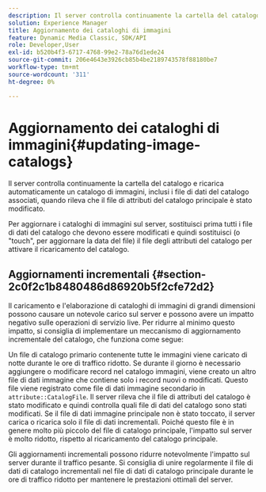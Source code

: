 ```yaml
---
description: Il server controlla continuamente la cartella del catalogo e ricarica automaticamente un catalogo di immagini, inclusi i file di dati del catalogo associati, quando rileva che il file di attributi del catalogo principale è stato modificato.
solution: Experience Manager
title: Aggiornamento dei cataloghi di immagini
feature: Dynamic Media Classic, SDK/API
role: Developer,User
exl-id: b520b4f3-6717-4768-99e2-78a76d1ede24
source-git-commit: 206e4643e3926cb85b4be2189743578f88180be7
workflow-type: tm+mt
source-wordcount: '311'
ht-degree: 0%

---
```


# Aggiornamento dei cataloghi di immagini{#updating-image-catalogs}

Il server controlla continuamente la cartella del catalogo e ricarica automaticamente un catalogo di immagini, inclusi i file di dati del catalogo associati, quando rileva che il file di attributi del catalogo principale è stato modificato.

Per aggiornare i cataloghi di immagini sul server, sostituisci prima tutti i file di dati del catalogo che devono essere modificati e quindi sostituisci (o &quot;touch&quot;, per aggiornare la data del file) il file degli attributi del catalogo per attivare il ricaricamento del catalogo.

## Aggiornamenti incrementali {#section-2c0f2c1b8480486d86920b5f2cfe72d2}

Il caricamento e l&#39;elaborazione di cataloghi di immagini di grandi dimensioni possono causare un notevole carico sul server e possono avere un impatto negativo sulle operazioni di servizio live. Per ridurre al minimo questo impatto, si consiglia di implementare un meccanismo di aggiornamento incrementale del catalogo, che funziona come segue:

Un file di catalogo primario contenente tutte le immagini viene caricato di notte durante le ore di traffico ridotto. Se durante il giorno è necessario aggiungere o modificare record nel catalogo immagini, viene creato un altro file di dati immagine che contiene solo i record nuovi o modificati. Questo file viene registrato come file di dati immagine secondario in `attribute::CatalogFile`. Il server rileva che il file di attributi del catalogo è stato modificato e quindi controlla quali file di dati del catalogo sono stati modificati. Se il file di dati immagine principale non è stato toccato, il server carica o ricarica solo il file di dati incrementali. Poiché questo file è in genere molto più piccolo del file di catalogo principale, l&#39;impatto sul server è molto ridotto, rispetto al ricaricamento del catalogo principale.

Gli aggiornamenti incrementali possono ridurre notevolmente l&#39;impatto sul server durante il traffico pesante. Si consiglia di unire regolarmente il file di dati di catalogo incrementali nel file di dati di catalogo principale durante le ore di traffico ridotto per mantenere le prestazioni ottimali del server.
